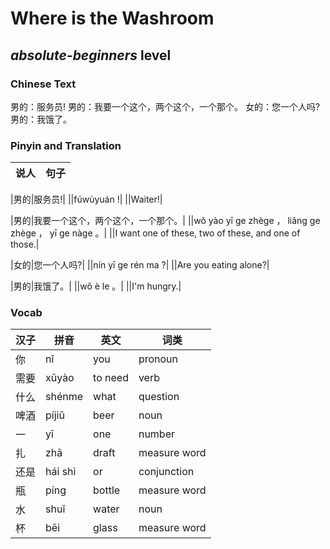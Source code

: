 # Where is the Washroom
## *absolute-beginners* level

### Chinese Text
男的：服务员!
男的：我要一个这个，两个这个，一个那个。
女的：您一个人吗?
男的：我饿了。

### Pinyin and Translation
|说人|句子|
|----|----|

|男的|服务员!|
||fúwùyuán !|
||Waiter!|

|男的|我要一个这个，两个这个，一个那个。|
||wǒ yào yī ge zhège ， liǎng ge zhège ， yī ge nàge 。|
||I want one of these, two of these, and one of those.|

|女的|您一个人吗?|
||nín yī ge rén ma ?|
||Are you eating alone?|

|男的|我饿了。|
||wǒ è le 。|
||I'm hungry.|
### Vocab
|汉子|拼音|英文|词类|
|----|----|----|----|
|你|nǐ|you|pronoun|
|需要|xūyào|to need|verb|
|什么|shénme|what|question|
|啤酒|píjiǔ|beer|noun|
|一|yī|one|number|
|扎|zhā|draft|measure word|
|还是|hái shì|or|conjunction|
|瓶|píng|bottle|measure word|
|水|shuǐ|water|noun|
|杯|bēi|glass|measure word|